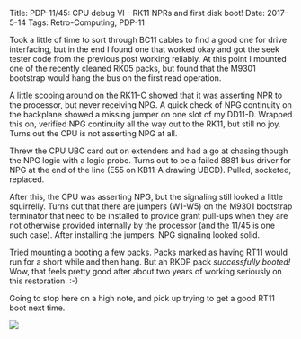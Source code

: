 Title: PDP-11/45: CPU debug VI - RK11 NPRs and first disk boot!
Date: 2017-5-14
Tags: Retro-Computing, PDP-11

Took a little of time to sort through BC11 cables to find a good one for drive interfacing, but in the end I
found one that worked okay and got the seek tester code from the previous post working reliably.  At this
point I mounted one of the recently cleaned RK05 packs, but found that the M9301 bootstrap would hang the bus
on the first read operation.

A little scoping around on the RK11-C showed that it was asserting NPR to the processor, but never receiving
NPG.  A quick check of NPG continuity on the backplane showed a missing jumper on one slot of my DD11-D.
Wrapped this on, verified NPG continuity all the way out to the RK11, but still no joy.  Turns out the CPU
is not asserting NPG at all.

Threw the CPU UBC card out on extenders and had a go at chasing though the NPG logic with a logic probe.
Turns out to be a failed 8881 bus driver for NPG at the end of the line (E55 on KB11-A drawing UBCD). Pulled,
socketed, replaced.

After this, the CPU was asserting NPG, but the signaling still looked a little squirrelly.  Turns out that
there are jumpers (W1-W5) on the M9301 bootstrap terminator that need to be installed to provide grant 
pull-ups when they are not otherwise provided internally by the processor (and the 11/45 is one such
case).  After installing the jumpers, NPG signaling looked solid.

Tried mounting a booting a few packs.  Packs marked as having RT11 would run for a short while and then hang.
But an RKDP pack _successfully booted!_  Wow, that feels pretty good after about two years of working
seriously on this restoration.  :-)

Going to stop here on a high note, and pick up trying to get a good RT11 boot next time.

[<img src='/images/pdp11/rkdp-boot_thumbnail_tall.jpg'/>]({filename}/images/pdp11/rkdp-boot.jpg)
